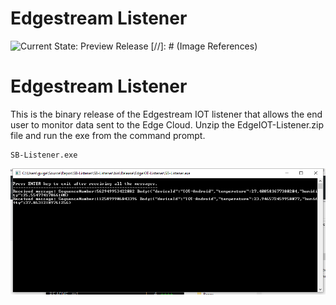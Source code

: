 # Edgestream Listener
![Current State: Preview Release](https://img.shields.io/badge/Current_State-Preview_Release-brightgreen.svg) 
[//]: # (Image References)

[image1]: ./docs/listener.png "Edge Listener"

# Edgestream Listener

This is the binary release of the Edgestream IOT listener that allows the end user to monitor data sent to the Edge Cloud.  Unzip the EdgeIOT-Listener.zip file and run the exe from the command prompt.
```
SB-Listener.exe
```

![alt text][image1]
